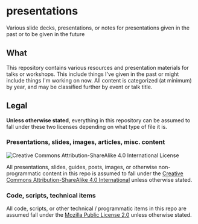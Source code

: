 presentations
=============

Various slide decks, presentations, or notes for presentations given in the past or to be given in the future


## What

This repository contains various resources and presentation materials for talks or workshops. This include things I've given in the past or might include things I'm working on now. All content is categorized (at minimum) by year, and may be classified further by event or talk title.


## Legal

**Unless otherwise stated**, everything in this repository can be assumed to fall under these two licenses depending on what type of file it is.

### Presentations, slides, images, articles, misc. content

![Creative Commons Attribution-ShareAlike 4.0 International License](https://i.creativecommons.org/l/by-sa/4.0/88x31.png)

All presentations, slides, guides, posts, images, or otherwise non-programmatic content in this repo is assumed to fall under the [Creative Commons Attribution-ShareAlike 4.0 International](https://creativecommons.org/licenses/by-sa/4.0/) unless otherwise stated.

### Code, scripts, technical items

All code, scripts, or other technical / programmatic items in this repo are assumed fall under the [Mozilla Public License 2.0](https://www.mozilla.org/en-US/MPL/) unless otherwise stated.
